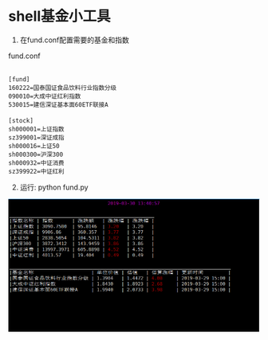 # shell基金小工具

1. 在fund.conf配置需要的基金和指数

fund.conf
``` 

[fund]
160222=国泰国证食品饮料行业指数分级
090010=大成中证红利指数
530015=建信深证基本面60ETF联接A

[stock]
sh000001=上证指数
sz399001=深证成指
sh000016=上证50
sh000300=沪深300
sh000932=中证消费
sz399922=中证红利
```

2. 运行: python fund.py

![效果图](./photo.png)